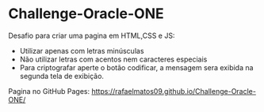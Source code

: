 # Challenge-Oracle-ONE
 Desafio para criar uma pagina em HTML,CSS e JS:
 
 - Utilizar apenas com letras minúsculas
 - Não utilizar letras com acentos nem caracteres especiais
 - Para criptografar aperte o botão codificar, a mensagem sera exibida na segunda tela de exibição.
 
 Pagina no GitHub Pages:
 https://rafaelmatos09.github.io/Challenge-Oracle-ONE/
